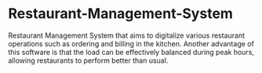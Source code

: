# Restaurant-Management-System
Restaurant Management System that aims to digitalize various restaurant operations such as ordering and billing in the kitchen.
Another advantage of this software is that the load can be effectively balanced during peak hours, allowing restaurants to perform better than usual.

